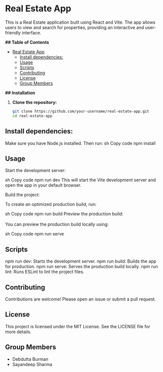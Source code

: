 # Real Estate App

This is a Real Estate application built using React and Vite. The app allows users to view and search for properties, providing an interactive and user-friendly interface.

**## Table of Contents**

- [Real Estate App](#real-estate-app)
  - [Install dependencies:](#install-dependencies)
  - [Usage](#usage)
  - [Scripts](#scripts)
  - [Contributing](#contributing)
  - [License](#license)
  - [Group Members](#group-members)

**## Installation**

1. **Clone the repository:**

   ```sh
   git clone https://github.com/your-username/real-estate-app.git
   cd real-estate-app
## Install dependencies:

Make sure you have Node.js installed. Then run:
sh
Copy code
npm install
## Usage

Start the development server:

sh
Copy code
npm run dev
This will start the Vite development server and open the app in your default browser.

Build the project:

To create an optimized production build, run:

sh
Copy code
npm run build
Preview the production build:
<br></br>
You can preview the production build locally using:

sh
Copy code
npm run serve
## Scripts

npm run dev: Starts the development server.
npm run build: Builds the app for production.
npm run serve: Serves the production build locally.
npm run lint: Runs ESLint to lint the project files.
## Contributing

Contributions are welcome! Please open an issue or submit a pull request.

## License

This project is licensed under the MIT License. See the LICENSE file for more details.

## Group Members
- Debdutta Burman
- Sayandeep Sharma
